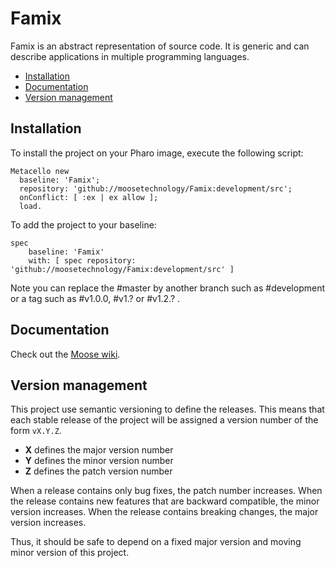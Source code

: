 # Famix

Famix is an abstract representation of source code. It is generic and can describe applications in multiple programming languages.

  - [Installation](#installation)
  - [Documentation](#documentation)
  - [Version management](#version-management)

## Installation

To install the project on your Pharo image, execute the following script: 

```Smalltalk
Metacello new
  baseline: 'Famix';
  repository: 'github://moosetechnology/Famix:development/src';
  onConflict: [ :ex | ex allow ];
  load.
```

To add the project to your baseline:

```Smalltalk
spec
	baseline: 'Famix'
	with: [ spec repository: 'github://moosetechnology/Famix:development/src' ]
```

Note you can replace the #master by another branch such as #development or a tag such as #v1.0.0, #v1.? or #v1.2.? .

## Documentation

Check out the [Moose wiki](https://modularmoose.org/moose-wiki/).

## Version management 

This project use semantic versioning to define the releases. This means that each stable release of the project will be assigned a version number of the form `vX.Y.Z`. 

- **X** defines the major version number
- **Y** defines the minor version number 
- **Z** defines the patch version number

When a release contains only bug fixes, the patch number increases. When the release contains new features that are backward compatible, the minor version increases. When the release contains breaking changes, the major version increases. 

Thus, it should be safe to depend on a fixed major version and moving minor version of this project.
